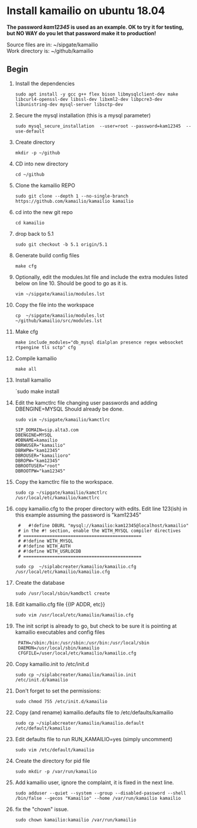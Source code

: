 #  Install kamailio on ubuntu 18.04

**The password *kam12345* is used as an example. OK to try it for testing, but NO WAY do you let that password make it to production!**

Source files are in: ~/sipgate/kamailio  
Work directory is:   ~/github/kamailio

Begin
------

1. Install the dependencies

    `sudo apt install -y gcc g++ flex bison libmysqlclient-dev make libcurl4-openssl-dev libssl-dev libxml2-dev libpcre3-dev libunistring-dev mysql-server libsctp-dev`

0. Secure the mysql installation (this is a mysql parameter)

    `sudo mysql_secure_installation  --user=root --password=kam12345  --use-default`

0. Create directory

    `mkdir -p ~/github`

0. CD into new directory

    `cd ~/github`

0. Clone the kamailio REPO

    `sudo git clone --depth 1 --no-single-branch https://github.com/kamailio/kamailio kamailio`

0. cd into the new git repo

    `cd kamailio`

0. drop back to 5.1

    `sudo git checkout -b 5.1 origin/5.1` 

0. Generate build config files

    `make cfg`

0. Optionally, edit the modules.lst file and include the extra modules listed below on line 10. Should be good to go as it is.  

    `vim ~/sipgate/kamailio/modules.lst`

0. Copy the file into the workspace

    `cp  ~/sipgate/kamailio/modules.lst ~/github/kamailio/src/modules.lst`

0. Make cfg

    `make include_modules="db_mysql dialplan presence regex websocket rtpengine tls sctp" cfg`

0. Compile kamailio

    `make all`

0. Install kamailio

    `sudo make install 

0.  Edit the kamctlrc file changing user passwords and adding DBENGINE=MYSQL Should already be done.

    `sudo vim ~/sipgate/kamailio/kamctlrc`  

        SIP_DOMAIN=sip.alta3.com
        DBENGINE=MYSQL
        #DBNAME=kamailio
        DBRWUSER="kamailio"
        DBRWPW="kam12345"
        DBROUSER="kamailioro"
        DBROPW="kam12345"
        DBROOTUSER="root"
        DBROOTPW="kam12345"
    
0. Copy the kamctlrc file to the workspace.

    `sudo cp ~/sipgate/kamailio/kamctlrc  /usr/local/etc/kamailio/kamctlrc`

0. copy kamailio.cfg to the proper directory with edits. Edit line 123(ish) in this example assuming the password is "kam12345"

        #   #!define DBURL "mysql://kamailio:kam12345@localhost/kamailio"
        # in the #! section, enable the WITH_MYSQL compiler directives
        # =============================================
        # #!define WITH_MYSQL
        # #!define WITH_AUTH
        # #!define WITH_USRLOCDB
        # =============================================

    `sudo cp  ~/siplabcreater/kamailio/kamailio.cfg  /usr/local/etc/kamailio/kamailio.cfg`

0. Create the database

    `sudo /usr/local/sbin/kamdbctl create`

0. Edit kamailio.cfg file {{IP ADDR, etc}}

    `sudo vim /usr/local/etc/kamailio/kamailio.cfg`

0. The init script is already to go, but check to be sure it is pointing at kamailio executables and config files

        PATH=/sbin:/bin:/usr/sbin:/usr/bin:/usr/local/sbin
        DAEMON=/usr/local/sbin/kamailio
        CFGFILE=/user/local/etc/kamailio/kamailio.cfg

0. Copy kamailio.init to /etc/init.d

    `sudo cp ~/siplabcreater/kamailio/kamailio.init   /etc/init.d/kamailio`

0. Don't forget to set the permissions:

    `sudo chmod 755 /etc/init.d/kamailio`

0. Copy (and rename) kamailio.defaults file to /etc/defaults/kamailio

    `sudo cp ~/siplabcreater/kamailio/kamailio.default   /etc/default/kamailio`

0. Edit defaults file to run RUN_KAMAILIO=yes (simply uncomment)

    `sudo vim /etc/default/kamailio`

0. Create the directory for pid file

    `sudo mkdir -p /var/run/kamailio`

0. Add kamailio user, ignore the complaint, it is fixed in the next line.

    `sudo adduser --quiet --system --group --disabled-password --shell /bin/false --gecos "Kamailio" --home /var/run/kamailio kamailio`

0. fix the "chown" issue. 

    `sudo chown kamailio:kamailio /var/run/kamailio`

